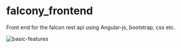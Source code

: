 # falcony_frontend
Front end for the falcon rest api using Angular-js, bootstrap, css etc.

![basic-features](https://github.com/luckysher/falcony_frontend/blob/master/mockup.png)